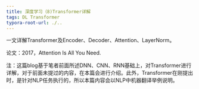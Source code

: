 ```yaml
---
title: 深度学习（8)Transformer详解
tags: DL Transformer
typora-root-url: ./..
---
```


一文详解Transformer及Encoder、Decoder、Attention、LayerNorm。

<!--more-->

论文：2017，Attention Is All You Need.

注：这篇blog基于笔者前面所述DNN、CNN、RNN基础上，对Transformer进行详解，对于前面未提过的内容，在本篇会进行介绍。此外，Transformer在刚提出时，是针对NLP任务执行的，所以本篇内容会以NLP中机器翻译举例说明。



